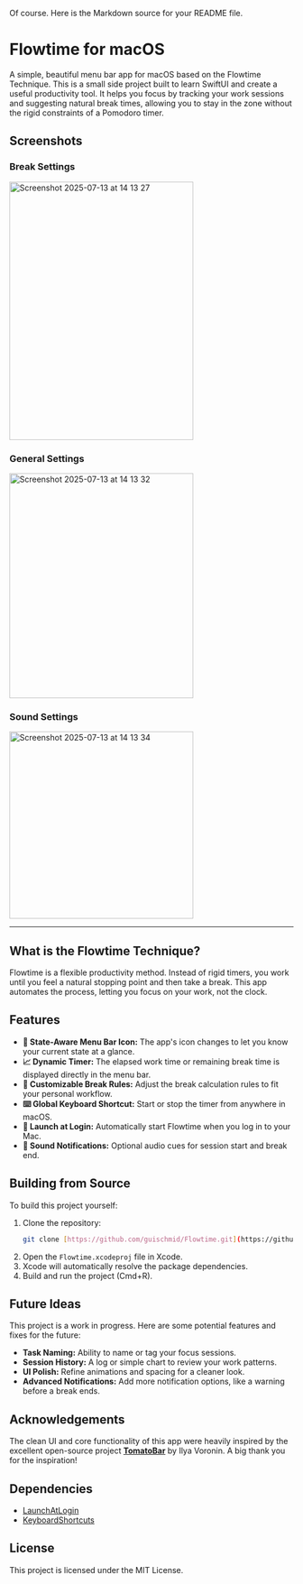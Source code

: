 Of course. Here is the Markdown source for your README file.


# Flowtime for macOS

A simple, beautiful menu bar app for macOS based on the Flowtime Technique. This is a small side project built to learn SwiftUI and create a useful productivity tool. It helps you focus by tracking your work sessions and suggesting natural break times, allowing you to stay in the zone without the rigid constraints of a Pomodoro timer.

## Screenshots
### Break Settings
<img width="326" height="458" alt="Screenshot 2025-07-13 at 14 13 27" src="https://github.com/user-attachments/assets/539a4d39-3d1c-44ef-af32-e4eeccb58136" />

### General Settings
<img width="326" height="399" alt="Screenshot 2025-07-13 at 14 13 32" src="https://github.com/user-attachments/assets/cc415787-4cf7-4708-aa9f-2775a6f63b4a" />

### Sound Settings
<img width="326" height="332" alt="Screenshot 2025-07-13 at 14 13 34" src="https://github.com/user-attachments/assets/41145fb2-baf3-43d2-8d3e-210ba4c07e1a" />



---

## What is the Flowtime Technique?

Flowtime is a flexible productivity method. Instead of rigid timers, you work until you feel a natural stopping point and then take a break. This app automates the process, letting you focus on your work, not the clock.

## Features

* **🍅 State-Aware Menu Bar Icon:** The app's icon changes to let you know your current state at a glance.
* **📈 Dynamic Timer:** The elapsed work time or remaining break time is displayed directly in the menu bar.
* **🔧 Customizable Break Rules:** Adjust the break calculation rules to fit your personal workflow.
* **⌨️ Global Keyboard Shortcut:** Start or stop the timer from anywhere in macOS.
* **🚀 Launch at Login:** Automatically start Flowtime when you log in to your Mac.
* **🔔 Sound Notifications:** Optional audio cues for session start and break end.

## Building from Source

To build this project yourself:

1.  Clone the repository:
    ```bash
    git clone [https://github.com/guischmid/Flowtime.git](https://github.com/guischmid/Flowtime.git)
    ```
2.  Open the `Flowtime.xcodeproj` file in Xcode.
3.  Xcode will automatically resolve the package dependencies.
4.  Build and run the project (Cmd+R).

## Future Ideas

This project is a work in progress. Here are some potential features and fixes for the future:

* **Task Naming:** Ability to name or tag your focus sessions.
* **Session History:** A log or simple chart to review your work patterns.
* **UI Polish:** Refine animations and spacing for a cleaner look.
* **Advanced Notifications:** Add more notification options, like a warning before a break ends.

## Acknowledgements

The clean UI and core functionality of this app were heavily inspired by the excellent open-source project **[TomatoBar](https://github.com/ivoronin/TomatoBar)** by Ilya Voronin. A big thank you for the inspiration!

## Dependencies

* [LaunchAtLogin](https://github.com/sindresorhus/LaunchAtLogin)
* [KeyboardShortcuts](https://github.com/sindresorhus/KeyboardShortcuts)

## License

This project is licensed under the MIT License.
